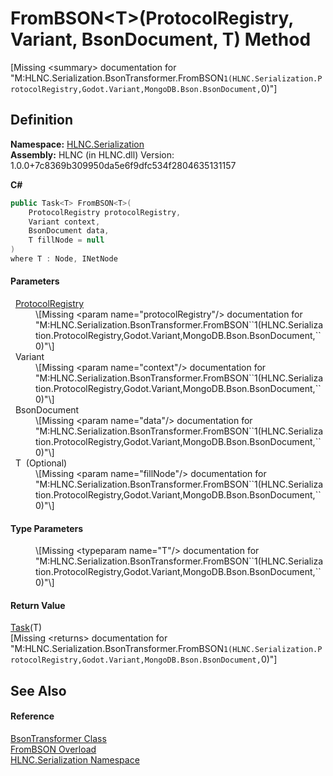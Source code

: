 # FromBSON&lt;T&gt;(ProtocolRegistry, Variant, BsonDocument, T) Method


\[Missing &lt;summary&gt; documentation for "M:HLNC.Serialization.BsonTransformer.FromBSON``1(HLNC.Serialization.ProtocolRegistry,Godot.Variant,MongoDB.Bson.BsonDocument,``0)"\]



## Definition
**Namespace:** <a href="N_HLNC_Serialization">HLNC.Serialization</a>  
**Assembly:** HLNC (in HLNC.dll) Version: 1.0.0+7c8369b309950da5e6f9dfc534f2804635131157

**C#**
``` C#
public Task<T> FromBSON<T>(
	ProtocolRegistry protocolRegistry,
	Variant context,
	BsonDocument data,
	T fillNode = null
)
where T : Node, INetNode

```



#### Parameters
<dl><dt>  <a href="T_HLNC_Serialization_ProtocolRegistry">ProtocolRegistry</a></dt><dd>\[Missing &lt;param name="protocolRegistry"/&gt; documentation for "M:HLNC.Serialization.BsonTransformer.FromBSON``1(HLNC.Serialization.ProtocolRegistry,Godot.Variant,MongoDB.Bson.BsonDocument,``0)"\]</dd><dt>  Variant</dt><dd>\[Missing &lt;param name="context"/&gt; documentation for "M:HLNC.Serialization.BsonTransformer.FromBSON``1(HLNC.Serialization.ProtocolRegistry,Godot.Variant,MongoDB.Bson.BsonDocument,``0)"\]</dd><dt>  BsonDocument</dt><dd>\[Missing &lt;param name="data"/&gt; documentation for "M:HLNC.Serialization.BsonTransformer.FromBSON``1(HLNC.Serialization.ProtocolRegistry,Godot.Variant,MongoDB.Bson.BsonDocument,``0)"\]</dd><dt>  T  (Optional)</dt><dd>\[Missing &lt;param name="fillNode"/&gt; documentation for "M:HLNC.Serialization.BsonTransformer.FromBSON``1(HLNC.Serialization.ProtocolRegistry,Godot.Variant,MongoDB.Bson.BsonDocument,``0)"\]</dd></dl>

#### Type Parameters
<dl><dt /><dd>\[Missing &lt;typeparam name="T"/&gt; documentation for "M:HLNC.Serialization.BsonTransformer.FromBSON``1(HLNC.Serialization.ProtocolRegistry,Godot.Variant,MongoDB.Bson.BsonDocument,``0)"\]</dd></dl>

#### Return Value
<a href="https://learn.microsoft.com/dotnet/api/system.threading.tasks.task-1" target="_blank" rel="noopener noreferrer">Task</a>(T)  
\[Missing &lt;returns&gt; documentation for "M:HLNC.Serialization.BsonTransformer.FromBSON``1(HLNC.Serialization.ProtocolRegistry,Godot.Variant,MongoDB.Bson.BsonDocument,``0)"\]

## See Also


#### Reference
<a href="T_HLNC_Serialization_BsonTransformer">BsonTransformer Class</a>  
<a href="Overload_HLNC_Serialization_BsonTransformer_FromBSON">FromBSON Overload</a>  
<a href="N_HLNC_Serialization">HLNC.Serialization Namespace</a>  
